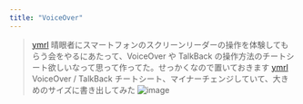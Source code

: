 ```yaml
---
title: "VoiceOver"
---
```


> [ymrl](https://x.com/ymrl/status/1836301293687648327) 晴眼者にスマートフォンのスクリーンリーダーの操作を体験してもらう会をやるにあたって、VoiceOver や TalkBack の操作方法のチートシート欲しいなって思って作ってた。せっかくなので置いておきます
> [ymrl](https://x.com/ymrl/status/1836327064280150070) VoiceOver / TalkBack チートシート、マイナーチェンジしていて、大きめのサイズに書き出してみた
>  ![image](https://gyazo.com/295dcf54abfc670b4a693b9bbff9dd93/thumb/1000)


